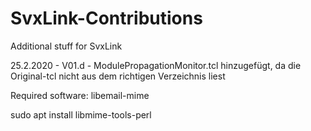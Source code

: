 # SvxLink-Contributions
Additional stuff for SvxLink


25.2.2020 - V01.d - ModulePropagationMonitor.tcl hinzugefügt, da die 
                    Original-tcl nicht aus dem richtigen Verzeichnis
                    liest

Required software: 
libemail-mime

sudo apt install libmime-tools-perl
